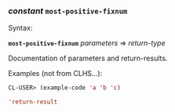 ### <em>constant</em> <strong>`most-positive-fixnum`</strong>

Syntax:

<strong>`most-positive-fixnum`</strong> <em>parameters</em> => <em>return-type</em>

Documentation of parameters and return-results.

Examples (not from CLHS...):

```lisp
CL-USER> (example-code 'a 'b 'c)

'return-result
```
